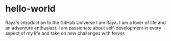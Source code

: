 # hello-world
Raya's introduction to the GitHub Universe
I am Raya. I am a lover of life and an adventure enthusiast. I am passionate about self-development in every aspect of my life and take on new challenges with fervor. 
